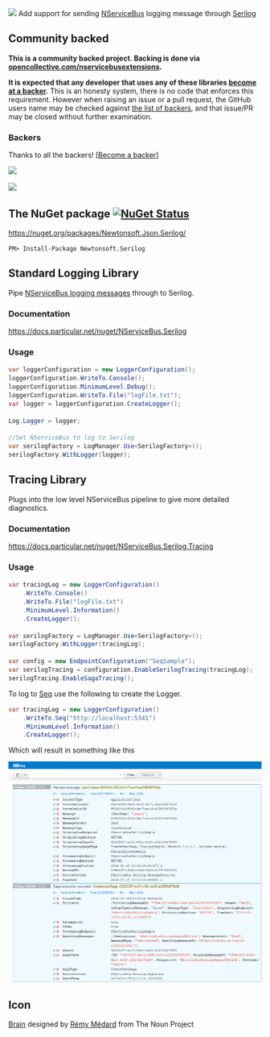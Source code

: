 <img src="https://raw.github.com/NServiceBusExtensions/NServiceBus.Serilog/master/src/package_icon.png" height="25px"> Add support for sending [NServiceBus](http://particular.net/NServiceBus) logging message through [Serilog](http://serilog.net/)

<!--- StartOpenCollectiveBackers -->

## Community backed

**This is a community backed project. Backing is done via [opencollective.com/nservicebusextensions](https://opencollective.com/nservicebusextensions/).**

**It is expected that any developer that uses any of these libraries [become at a backer](https://opencollective.com/nservicebusextensions#contribute).** This is an honesty system, there is no code that enforces this requirement. However when raising an issue or a pull request, the GitHub users name may be checked against [the list of backers](https://github.com/NServiceBusExtensions/Home/blob/master/backers.md), and that issue/PR may be closed without further examination.


### Backers

Thanks to all the backers! [[Become a backer](https://opencollective.com/nservicebusextensions#contribute)]

<a href="https://opencollective.com/nservicebusextensions#contribute" target="_blank"><img src="https://opencollective.com/nservicebusextensions/tiers/backer.svg"></a>

[<img src="https://opencollective.com/nservicebusextensions/donate/button@2x.png?color=blue" width="200px">](https://opencollective.com/nservicebusextensions#contribute)

<!--- EndOpenCollectiveBackers -->


## The NuGet package [![NuGet Status](http://img.shields.io/nuget/v/Newtonsoft.Serilog.svg?style=flat)](https://www.nuget.org/packages/Newtonsoft.Serilog/)

https://nuget.org/packages/Newtonsoft.Json.Serilog/

    PM> Install-Package Newtonsoft.Serilog


## Standard Logging Library

Pipe [NServiceBus logging messages](https://docs.particular.net/nservicebus/logging/) through to Serilog.


### Documentation

https://docs.particular.net/nuget/NServiceBus.Serilog


### Usage

```csharp
var loggerConfiguration = new LoggerConfiguration();
loggerConfiguration.WriteTo.Console();
loggerConfiguration.MinimumLevel.Debug();
loggerConfiguration.WriteTo.File("logFile.txt");
var logger = loggerConfiguration.CreateLogger();

Log.Logger = logger;

//Set NServiceBus to log to Serilog
var serilogFactory = LogManager.Use<SerilogFactory>();
serilogFactory.WithLogger(logger);
```


## Tracing Library

Plugs into the low level NServiceBus pipeline to give more detailed diagnostics.


### Documentation

https://docs.particular.net/nuget/NServiceBus.Serilog.Tracing


### Usage

```csharp
var tracingLog = new LoggerConfiguration()
    .WriteTo.Console()
    .WriteTo.File("logFile.txt")
    .MinimumLevel.Information()
    .CreateLogger();

var serilogFactory = LogManager.Use<SerilogFactory>();
serilogFactory.WithLogger(tracingLog);

var config = new EndpointConfiguration("SeqSample");
var serilogTracing = configuration.EnableSerilogTracing(tracingLog);
serilogTracing.EnableSagaTracing();
```

To log to [Seq](http://getseq.net/ "Seq") use the following to create the Logger.

```csharp
var tracingLog = new LoggerConfiguration()
    .WriteTo.Seq("http://localhost:5341")
    .MinimumLevel.Information()
    .CreateLogger();
```

Which will result in something like this

![](https://raw.githubusercontent.com/NServiceBusExtensions/NServiceBus.Serilog/master/NsbSeq.png)


## Icon

<a href="http://thenounproject.com/noun/brain/#icon-No10411" target="_blank">Brain</a> designed by <a href="http://thenounproject.com/catalarem" target="_blank">Rémy Médard</a> from The Noun Project